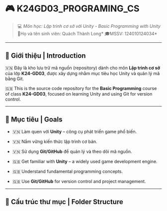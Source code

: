 # 🎮 K24GD03_PROGRAMING_CS

> 💻 *Môn học: Lập trình cơ sở với Unity - Basic Programming with Unity*
> 🤴Họ và tên sinh viên: Quách Thành Long*
> 🎓MSSV: 124010124034*

---

## 📌 Giới thiệu | Introduction

🇻🇳 Đây là kho lưu trữ mã nguồn (repository) dành cho môn **Lập trình cơ sở** của lớp **K24-GD03**, được xây dựng nhằm mục tiêu học Unity và quản lý mã bằng Git.

🇬🇧 This is the source code repository for the **Basic Programming** course of class **K24-GD03**, focused on learning Unity and using Git for version control.

---

## 🎯 Mục tiêu | Goals

- 🇻🇳 Làm quen với **Unity** – công cụ phát triển game phổ biến.
- 🇻🇳 Nắm vững kiến thức lập trình cơ bản.
- 🇻🇳 Sử dụng **Git/GitHub** để quản lý và theo dõi mã nguồn.

- 🇬🇧 Get familiar with **Unity** – a widely used game development engine.
- 🇬🇧 Understand fundamental programming concepts.
- 🇬🇧 Use **Git/GitHub** for version control and project management.

---

## 📁 Cấu trúc thư mục | Folder Structure

